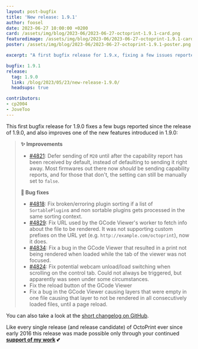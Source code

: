 ```yaml
---
layout: post-bugfix
title: 'New release: 1.9.1'
author: foosel
date: 2023-06-27 10:00:00 +0200
card: /assets/img/blog/2023-06/2023-06-27-octoprint-1.9.1-card.png
featuredimage: /assets/img/blog/2023-06/2023-06-27-octoprint-1.9.1-card.png
poster: /assets/img/blog/2023-06/2023-06-27-octoprint-1.9.1-poster.png

excerpt: "A first bugfix release for 1.9.x, fixing a few issues reported since the release of 1.9.0."

bugfix: 1.9.1
release:
  tag: 1.9.0
  link: /blog/2023/05/23/new-release-1.9.0/
  headsups: true

contributors:
- cp2004
- JoveToo
---
```


This first bugfix release for 1.9.0 fixes a few bugs reported since the release of 1.9.0, and also improves one of the new features introduced in 1.9.0:

> **✨ Improvements**
> 
> - [#4821](https://github.com/OctoPrint/OctoPrint/issues/4821): Defer sending of `M20` until after the capability report has been received by default, instead of defaulting to sending it right away. Most firmwares out there now *should* be sending capability reports, and for those that don't, the setting can still be manually set to `false`.
> 
> **🐛 Bug fixes**
> 
> - [#4818](https://github.com/OctoPrint/OctoPrint/issues/4818): Fix broken/erroring plugin sorting if a list of `SortablePlugin`s and non sortable plugins gets processed in the same sorting context.
> - [#4829](https://github.com/OctoPrint/OctoPrint/issues/4829): Fix URL used by the GCode Viewer's worker to fetch info about the file to be rendered. It was not supporting custom prefixes on the URL yet (e.g. `http://example.com/octoprint`), now it does.
> - [#4834](https://github.com/OctoPrint/OctoPrint/pull/4834): Fix a bug in the GCode Viewer that resulted in a print not being rendered when loaded while the tab of the viewer was not focused.
> - [#4824](https://github.com/OctoPrint/OctoPrint/pull/4824): Fix potential webcam unload/load switching when scrolling on the control tab. Could not always be triggered, but apparently was seen under some circumstances.
> - Fix the reload button of the GCode Viewer
> - Fix a bug in the GCode Viewer causing layers that were empty in one file causing that layer to not be rendered in all consecutively loaded files, until a page reload.

You can also take a look at the [short changelog on GitHub](https://github.com/OctoPrint/OctoPrint/releases/tag/1.9.1).

Like every single release (and release candidate) of OctoPrint ever since early 2016 this release was made possible only
through your continued **[support of my work](/support-octoprint/)** 💕
